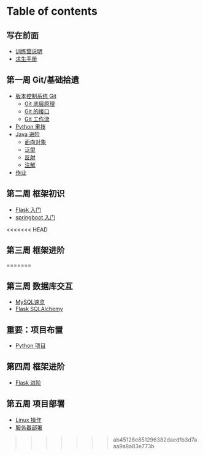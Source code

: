 # Table of contents

## 写在前面 <a href="#before" id="before"></a>

* [训练营说明](README.md)
* [求生手册](xie-zai-qian-mian/qiu-sheng-shou-ce.md)

## 第一周 Git/基础拾遗 <a href="#week1" id="week1"></a>

* [版本控制系统 Git](week1/vcs-git/README.md)
  * [Git 底层原理](week1/vcs-git/mechanism.md)
  * [Git 的接口](week1/vcs-git/interfaces.md)
  * [Git 工作流](week1/vcs-git/workflow.md)
* [Python 里技](week1/advanced-python.md)
* [Java 进阶](week1/advanced-java/README.md)
  * [面向对象](week1/advanced-java/oop.md)
  * [泛型](week1/advanced-java/genric.md)
  * [反射](week1/advanced-java/reflection.md)
  * [注解](week1/advanced-java/annotation.md)
* [作业](week1/hw.md)

## 第二周 框架初识 <a href="#week2" id="week2"></a>

* [Flask 入门](week2/flask-intro.md)
* [springboot 入门](week2/springboot-intro.md)

<<<<<<< HEAD
## 第三周 框架进阶 <a href="#week3" id="week3"></a>
=======
## 第三周 数据库交互 <a href="#week3" id="week3"></a>

* [MySQL速览](week3/mysql-intro.md)
* [Flask SQLAlchemy](week3/flask-sqlalchemy.md)

## 重要：项目布置 <a href="#project" id="project"></a>

* [Python 项目](project/python.md)

## 第四周 框架进阶 <a href="#week4" id="week4"></a>

* [Flask 进阶](week4/advanced-flask.md)

## 第五周 项目部署 <a href="#week5" id="week5"></a>

* [Linux 操作](week5/linux.md)
* [服务器部署](week5/deploy.md)
>>>>>>> ab45128e851296382daedfb3d7aaa9a8a83e773b
